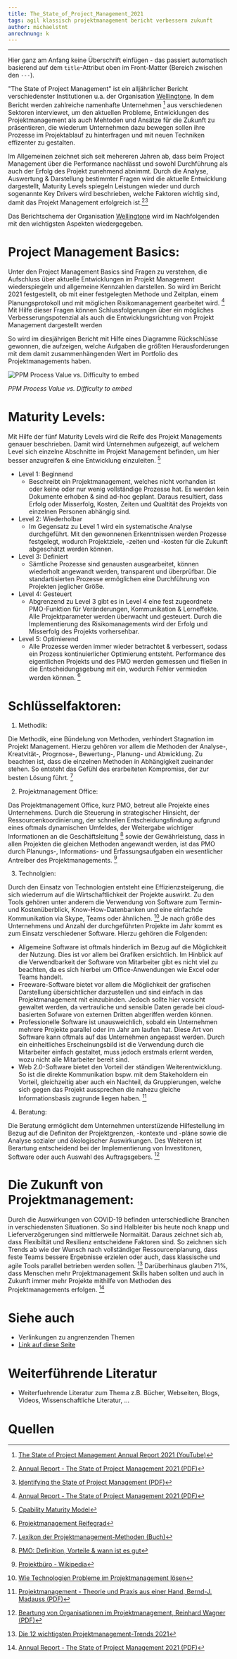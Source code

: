 ```yaml
---
title: The_State_of_Project_Management_2021
tags: agil klassisch projektmanagement bericht verbessern zukunft
author: michaelstnt
anrechnung: k 
---
```


________________________________________________________________________________________________________________
Hier ganz am Anfang keine Überschrift einfügen - das passiert automatisch basierend auf dem `title`-Attribut
oben im Front-Matter (Bereich zwischen den `---`).


"The State of Project Management" ist ein alljährlicher Bericht verschiedenster Institutionen u.a. der Organisation [Wellingtone](https://wellingtone.co.uk/). In dem Bericht werden zahlreiche namenhafte Unternehmen [^1] aus verschiedenen Sektoren interviewet, um den aktuellen Probleme, Entwicklungen des Projektmanagement als auch Mehtoden und Ansätze für die Zukunft zu präsentieren, die wiederum Unternehmen dazu bewegen sollen ihre Prozesse im Projektablauf zu hinterfragen und mit neuen Techniken effizenter zu gestalten. 

Im Allgemeinen zeichnet sich seit mehereren Jahren ab, dass beim Project Management über die Performance nachlässt und sowohl Durchführung als auch der Erfolg des Projekt zunehmend abnimmt. Durch die Analyse, Auswertung & Darstellung bestimmter Fragen wird die aktuelle Entwicklung dargestellt, Maturity Levels spiegeln Leistungen wieder und durch sogenannte Key Drivers wird beschrieben, welche Faktoren wichtig sind, damit das Projekt Management erfolgreich ist.[^2][^3]

Das Berichtschema der Organisation [Wellingtone](https://wellingtone.co.uk/) wird im Nachfolgenden mit den wichtigsten Aspekten wiedergegeben. 

# Project Management Basics:

Unter den Project Management Basics sind Fragen zu verstehen, die Aufschluss über aktuelle Entwicklungen im Projekt Management wiederspiegeln und allgemeine Kennzahlen darstellen. So wird im Bericht 2021 festgestellt, ob mit einer festgelegten Methode und Zeitplan, einem Planungsprotokoll und mit möglichen Risikomanagement gearbeitet wird. [^2] Mit Hilfe dieser Fragen können Schlussfolgerungen über ein mögliches Verbesserungspotenzial als auch die Entwicklungsrichtung von Projekt Management dargestellt werden

So wird im diesjährigen Bericht mit Hilfe eines Diagramme Rückschlüsse gewonnen, die aufzeigen, welche Aufgaben die größten Herausforderungen mit dem damit zusammenhängenden Wert im Portfolio des Projektmanagements haben.

![PPM Process Value vs. Difficulty to embed](The_State_of_Project_Management_2021/PV_v_DTE.jpg)

*PPM Process Value vs. Difficulty to embed*

# Maturity Levels:

Mit Hilfe der fünf Maturity Levels wird die Reife des Projekt Managements genauer beschrieben. Damit wird Unternehmen aufgezeigt, auf welchem Level sich einzelne Abschnitte im Projekt Management befinden, um hier besser anzugreifen & eine Entwicklung einzuleiten. [^10]

* Level 1: Beginnend
   - Beschreibt ein Projektmanagement, welches nicht vorhanden ist oder keine oder nur wenig vollständige Prozesse hat. Es werden kein Dokumente erhoben & sind ad-hoc geplant. Daraus resultiert, dass Erfolg oder Misserfolg, Kosten, Zeiten und Qualtität des Projekts von einzelnen Personen abhängig sind.
* Level 2: Wiederholbar
   - Im Gegensatz zu Level 1 wird ein systematische Analyse durchgeführt. Mit den gewonnenen Erkenntnissen werden Prozesse festgelegt, wodurch Projektziele, -zeiten und -kosten für die Zukunft abgeschätzt werden können.
* Level 3: Definiert
   - Sämtliche Prozesse sind genausten ausgearbeitet, können wiederholt angewandt werden, transparent und überprüfbar. Die standartisierten Prozesse ermöglichen eine Durchführung von Projekten jeglicher Größe.
* Level 4: Gesteuert
   - Abgrenzend zu Level 3 gibt es in Level 4 eine fest zugeordnete PMO-Funktion für Veränderungen, Kommunikation & Lerneffekte. Alle Projektparameter werden überwacht und gesteuert. Durch die Implementierung des Risikomanagements wird der Erfolg und Misserfolg des Projekts vorhersehbar.
* Level 5: Optimierend
   - Alle Prozesse werden immer wieder betrachtet & verbessert, sodass ein Prozess kontinuierlicher Optimierung entsteht. Performance des eigentlichen Projekts und des PMO werden gemessen und fließen in die Entscheidungsgebung mit ein, wodurch Fehler vermieden werden können. [^11]

# Schlüsselfaktoren:

1. Methodik:

Die Methodik, eine Bündelung von Methoden, verhindert Stagnation im Projekt Management. Hierzu gehören vor allem die Methoden der Analyse-, Kreatvität-, Progrnose-, Bewertung-, Planung- und Abwicklung. Zu beachten ist, dass die einzelnen Methoden in Abhängigkeit zueinander stehen. So entsteht das Gefühl des erarbeiteten Kompromiss, der zur besten Lösung führt. [^4]

2. Projektmanagement Office:

Das Projektmanagement Office, kurz PMO, betreut alle Projekte eines Unternehmens. Durch die Steuerung in strategischer Hinsicht, der Ressourcenkoordinierung, der schnellen Entscheidungsfindung aufgrund eines oftmals dynamischen Umfeldes, der Weitergabe wichtiger Informationen an die Geschäftsleitung [^5] sowie der Gewährleistung, dass in allen Projekten die gleichen Methoden angewandt werden, ist das PMO durch Planungs-, Informations- und Erfassungsaufgaben ein wesentlicher Antreiber des Projektmanagements. [^6]

3. Technolgien:

Durch den Einsatz von Technologien entsteht eine Effizienzsteigerung, die sich wiederrum auf die Wirtschaftlichkeit der Projekte auswirkt. Zu den Tools gehören unter anderem die Verwendung von Software zum Termin- und Kostenüberblick, Know-How-Datenbanken und eine einfachde Kommunikation via Skype, Teams oder ähnlichen. [^7] Je nach größe des Unternehmens und Anzahl der durchgeführten Projekte im Jahr kommt es zum Einsatz verschiedener Software. Hierzu gehören die Folgenden: 

* Allgemeine Software ist oftmals hinderlich im Bezug auf die Möglichkeit der Nutzung. Dies ist vor allem bei Grafiken ersichtlich. Im Hinblick auf die Verwendbarkeit der Software von Mitarbeiter gibt es nicht viel zu beachten, da es sich hierbei um Office-Anwendungen wie Excel oder Teams handelt. 
* Freeware-Software bietet vor allem die Möglichkeit der grafischen Darstellung übersichtlicher darzustellen und sind einfach in das Projektmanagement mit einzubinden. Jedoch sollte hier vorsicht gewaltet werden, da vertrauliche und sensible Daten gerade bei cloud-basierten Sofware von externen Dritten abgeriffen werden können. 
* Professionelle Software ist unausweichlich, sobald ein Unternehmen mehrere Projekte parallel oder im Jahr am laufen hat. Diese Art von Software kann oftmals auf das Unternehmen angepasst werden. Durch ein einheitliches Erscheinungsbild ist die Verwendung durch die Mitarbeiter einfach gestaltet, muss jedoch erstmals erlernt werden, wozu nicht alle Mitarbeiter bereit sind.
* Web 2.0-Software bietet den Vorteil der ständigen Weiterentwicklung. So ist die direkte Kommunikation bspw. mit dem Stakeholdern ein Vorteil, gleichzeitig aber auch ein Nachteil, da Gruppierungen, welche sich gegen das Projekt aussprechen die nahezu gleiche Informationsbasis zugrunde liegen haben. [^8]

4. Beratung:

Die Beratung ermöglicht dem Unternehmen unterstüzende Hilfestellung im Bezug auf die Definiton der Projektgrenzen, -kontexte und -pläne sowie die Analyse sozialer und ökologischer Auswirkungen. Des Weiteren ist Berartung entscheidend bei der Implementierung von Investitonen, Software oder auch Auswahl des Auftragsgebers. [^9]

# Die Zukunft von Projektmanagement:

Durch die Auswirkungen von COVID-19 befinden unterschiedliche Branchen in verschiedensten Situationen. So sind Halbleiter bis heute noch knapp und Lieferverzögerungen sind mittlerweile Normaität. Daraus zeichnet sich ab, dass Flexibiltät und Resilienz entscheidene Faktoren sind. So zeichnen sich Trends ab wie der Wunsch nach vollständiger Ressourcenplanung, dass feste Teams bessere Ergebnisse erzielen oder auch, dass klassische und agile Tools parallel betrieben werden sollen. [^12] Darüberhinaus glauben 71%, dass Menschen mehr Projektmanagement Skills haben sollten und auch in Zukunft immer mehr Projekte mithilfe von Methoden des Projektmanagements erfolgen. [^2]

# Siehe auch

* Verlinkungen zu angrenzenden Themen
* [Link auf diese Seite](The_State_of_Project_Management_2021.md)

# Weiterführende Literatur

* Weiterfuehrende Literatur zum Thema z.B. Bücher, Webseiten, Blogs, Videos, Wissenschaftliche Literatur, ...

# Quellen

[^1]: [The State of Project Management Annual Report 2021 (YouTube)](https://www.youtube.com/watch?v=hZd5SgZWoWU)
[^2]: [Annual Report - The State of Project Management 2021 (PDF)](https://wellingtone.co.uk/wp-content/uploads/2021/03/The-State-of-PM-2021.pdf)
[^3]: [Identifying the State of Project Management (PDF)](https://www.sciencedirect.com/science/article/pii/S1877705816302144)
[^4]: [Lexikon der Projektmanagement-Methoden (Buch)](https://books.google.de/books?hl=de&lr=&id=1dJE3EYYpasC&oi=fnd&pg=PA6&dq=lexikon+der+Projektmanagement-Methoden&ots=8tbNhMWYYg&sig=aObvoIyZxRQIIpZa1DC0Hu7oVjY#v=onepage&q=lexikon%20der%20Projektmanagement-Methoden&f=false)
[^5]: [PMO: Definition, Vorteile & wann ist es gut](https://www.theprojectgroup.com/blog/pmo-project-management-office/#Kapitel1)
[^6]: [Projektbüro - Wikipedia](https://de.wikipedia.org/wiki/Projektb%C3%BCro)
[^7]: [Wie Technologien Probleme im Projektmanagement lösen](https://promx.net/2021/06/wie-technologie-probleme-im-projektmanagement-loest/#)
[^8]: [Projektmanagement - Theorie und Praxis aus einer Hand, Bernd-J. Madauss (PDF)](https://link.springer.com/content/pdf/10.1007%2F978-3-662-54432-7.pdf)
[^9]: [Beartung von Organisationen im Projektmanagement, Reinhard Wagner (PDF)](https://www.projektivisten.de/fileadmin/_migrated/content_uploads/Beratung-von-Organisationen-im-Projektmanagement.pdf)
[^10]: [Cpability Maturity Model](https://de.wikipedia.org/wiki/Capability_Maturity_Model)
[^11]: [Projektmanagement Reifegrad](https://quality-engineering.industrie.de/allgemein/projektmanagement-reifegrad-2/#slider-intro-1)
[^12]: [Die 12 wichtigsten Projektmanagement-Trends 2021](https://www.theprojectgroup.com/blog/projektmanagement-trends/)

